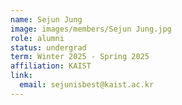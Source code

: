 ```yaml
---
name: Sejun Jung
image: images/members/Sejun Jung.jpg
role: alumni
status: undergrad
term: Winter 2025 - Spring 2025
affiliation: KAIST
link:
  email: sejunisbest@kaist.ac.kr
---
```

